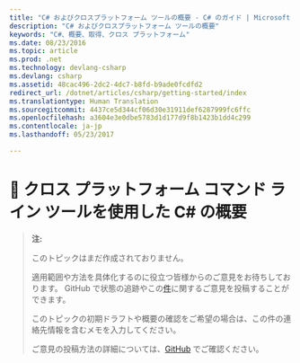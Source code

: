 ```yaml
---
title: "C# およびクロスプラットフォーム ツールの概要 - C# のガイド | Microsoft Docs"
description: "C# およびクロスプラットフォーム ツールの概要"
keywords: "C#、概要、取得、クロス プラットフォーム"
ms.date: 08/23/2016
ms.topic: article
ms.prod: .net
ms.technology: devlang-csharp
ms.devlang: csharp
ms.assetid: 48cac496-2dc2-4dc7-b8fd-b9ade0fcdfd2
redirect_url: /dotnet/articles/csharp/getting-started/index
ms.translationtype: Human Translation
ms.sourcegitcommit: 4437ce5d344cf06d30e31911def6287999fc6ffc
ms.openlocfilehash: a3604e3e0dbe5783d1d177d9f8b1423b1dd4c299
ms.contentlocale: ja-jp
ms.lasthandoff: 05/23/2017

---
```


<a id="-getting-started-with-c-using-the-cross-platform-command-line-tools" class="xliff"></a>
# 🔧 クロス プラットフォーム コマンド ライン ツールを使用した C# の概要

> **注:**
> 
> このトピックはまだ作成されておりません。 
>
> 適用範囲や方法を具体化するのに役立つ皆様からのご意見をお待ちしております。 GitHub で状態の追跡やこの[件](https://github.com/dotnet/docs/issues/945)に関するご意見を投稿することができます。
> 
> このトピックの初期ドラフトや概要の確認をご希望の場合は、この件の連絡先情報を含むメモを入力してください。
>
> ご意見の投稿方法の詳細については、[GitHub](https://github.com/dotnet/docs/blob/master/CONTRIBUTING.md) でご確認ください。
>

